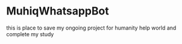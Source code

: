 # MuhiqWhatsappBot
this is place to save my ongoing project for humanity help world
and complete my study

